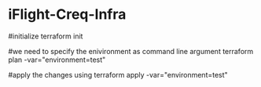 # iFlight-Creq-Infra

#initialize
terraform init

#we need to specify the enivironment as command line argument
terraform plan -var="environment=test"

#apply the changes using
terraform apply -var="environment=test"
